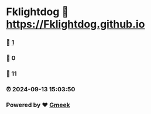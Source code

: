 # Fklightdog :link: https://Fklightdog.github.io 
### :page_facing_up: [1](https://Fklightdog.github.io/tag.html) 
### :speech_balloon: 0 
### :hibiscus: 11 
### :alarm_clock: 2024-09-13 15:03:50 
### Powered by :heart: [Gmeek](https://github.com/Meekdai/Gmeek)
